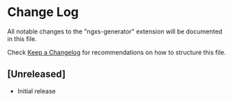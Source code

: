 # Change Log

All notable changes to the "ngxs-generator" extension will be documented in this file.

Check [Keep a Changelog](http://keepachangelog.com/) for recommendations on how to structure this file.

## [Unreleased]

- Initial release